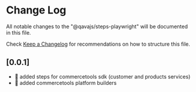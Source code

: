 # Change Log

All notable changes to the "@qavajs/steps-playwright" will be documented in this file.

Check [Keep a Changelog](http://keepachangelog.com/) for recommendations on how to structure this file.

## [0.0.1]
- :rocket: added steps for commercetools sdk (customer and products services)
- :rocket: added commercetools platform builders
